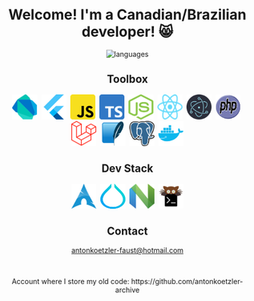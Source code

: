 <h1 align='center'>Welcome! I'm a Canadian/Brazilian developer! 😸</h1>

<p align='center'>
  <img
    src='https://github-readme-stats.vercel.app/api/top-langs/?username=antonkoetzler&theme=tokyonight&show_icons=true&hide_border=false&layout=compact'
    alt='languages'
  />
</p>

<h2 align='center'>Toolbox</h2>
<p align='center'>
  <img src='img/dart.svg' width=50 height=50 alt='dart' />&nbsp;
  <img src='img/flutter.svg' width=50 height=50 alt='flutter' />&nbsp;
  <img src='img/javascript.png' width=50 height=50 alt='javascript' />&nbsp;
  <img src='img/typescript.svg' width=50 height=50 alt='typescript' />&nbsp;
  <img src='img/node.png' width=50 height=50 alt='node' />&nbsp;
  <img src='img/react.svg' width=50 height=50 alt='react' />&nbsp;
  <img src='img/electron.svg' width=50 height=50 alt='electron' />&nbsp;
  <img src='img/php.svg' width=50 height=50 alt='php' />&nbsp;
  <img src='img/laravel.svg' width=50 height=50 alt='laravel' />&nbsp;
  <img src='img/sqlite.svg' width=50 height=50 alt='sqlite' />&nbsp;
  <img src='img/postgres.svg' width=50 height=50 alt='postgres' />&nbsp;
  <img src='img/docker.svg' width=50 height=50 alt='docker' />
</p>

<h2 align='center'>Dev Stack</h2>
<p align='center'>
  <img src='img/arch.svg' width=50 height=50 alt='arch' />&nbsp;
  <img src='img/hyprland.svg' width=50 height=50 alt='hyprland' />&nbsp;
  <img src='img/neovim.svg' width=50 height=50 alt='neovim' />&nbsp;
  <img src='img/kitty.png' width=50 height=50 alt='kitty' />
</p>

<h2 align='center'>Contact</h2>

<p align='center'><a href='mailto:antonkoetzler-faust@hotmail.com'>antonkoetzler-faust@hotmail.com</a></p>

<p>&nbsp;</p>

<p align='center'>Account where I store my old code: https://github.com/antonkoetzler-archive</p>
